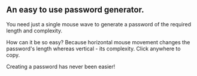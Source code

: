 ## An easy to use password generator.

You need just a single mouse wave to generate a password of the required length and complexity.

How can it be so easy? Because horizontal mouse movement changes the password's length whereas vertical - its complexity. Click anywhere to copy. 

Creating a password has never been easier!
